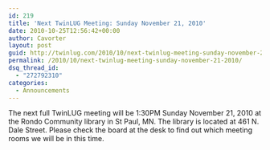 ```yaml
---
id: 219
title: 'Next TwinLUG Meeting: Sunday November 21, 2010'
date: 2010-10-25T12:56:42+00:00
author: Cavorter
layout: post
guid: http://twinlug.com/2010/10/next-twinlug-meeting-sunday-november-21-2010/
permalink: /2010/10/next-twinlug-meeting-sunday-november-21-2010/
dsq_thread_id:
  - "272792310"
categories:
  - Announcements
---
```

The next full TwinLUG meeting will be 1:30PM Sunday November 21, 2010 at the Rondo Community library in St Paul, MN. The library is located at 461 N. Dale Street. Please check the board at the desk to find out which meeting rooms we will be in this time.